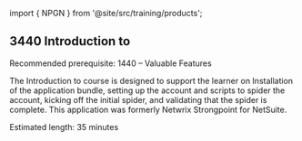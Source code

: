 import { NPGN } from '@site/src/training/products';

## 3440 Introduction to <NPGN />

Recommended prerequisite: 1440 <NPGN /> – Valuable Features

The Introduction to <NPGN /> course is designed to support the learner on Installation of the application bundle, setting up the account and scripts to spider the account, kicking off the initial spider, and validating that the spider is complete. This application was formerly Netwrix Strongpoint for NetSuite.

Estimated length: 35 minutes

